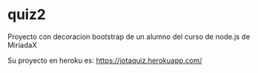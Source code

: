 # quiz2
Proyecto con decoracion bootstrap de un alumno del curso de node.js de MiriadaX

Su proyecto en heroku es: https://jotaquiz.herokuapp.com/
